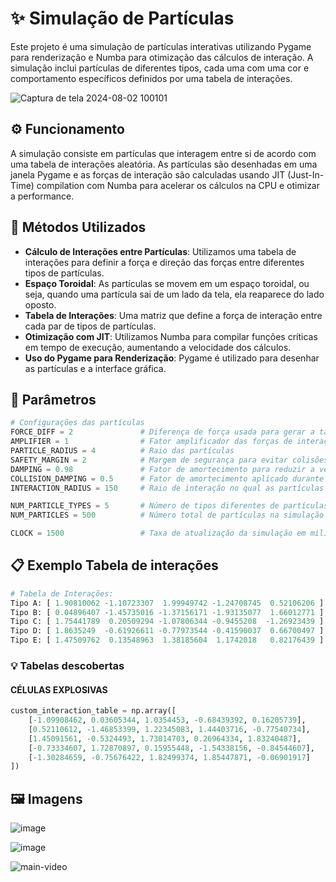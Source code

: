 # ✨ Simulação de Partículas
Este projeto é uma simulação de partículas interativas utilizando Pygame para renderização e Numba para otimização das cálculos de interação. A simulação inclui partículas de diferentes tipos, cada uma com uma cor e comportamento específicos definidos por uma tabela de interações.

![Captura de tela 2024-08-02 100101](https://github.com/user-attachments/assets/e608518a-2d40-43b8-a593-4145e2fda214)

## ⚙️ Funcionamento
A simulação consiste em partículas que interagem entre si de acordo com uma tabela de interações aleatória. As partículas são desenhadas em uma janela Pygame e as forças de interação são calculadas usando JIT (Just-In-Time) compilation com Numba para acelerar os cálculos na CPU e otimizar a performance.

## 🧪 Métodos Utilizados
- **Cálculo de Interações entre Partículas**: Utilizamos uma tabela de interações para definir a força e direção das forças entre diferentes tipos de partículas.
- **Espaço Toroidal**: As partículas se movem em um espaço toroidal, ou seja, quando uma partícula sai de um lado da tela, ela reaparece do lado oposto.
- **Tabela de Interações**: Uma matriz que define a força de interação entre cada par de tipos de partículas.
- **Otimização com JIT**: Utilizamos Numba para compilar funções críticas em tempo de execução, aumentando a velocidade dos cálculos.
- **Uso do Pygame para Renderização**: Pygame é utilizado para desenhar as partículas e a interface gráfica.

## 🔧 Parâmetros
```python
# Configurações das partículas
FORCE_DIFF = 2               # Diferença de força usada para gerar a tabela de interações
AMPLIFIER = 1                # Fator amplificador das forças de interação
PARTICLE_RADIUS = 4          # Raio das partículas
SAFETY_MARGIN = 2            # Margem de segurança para evitar colisões entre partículas
DAMPING = 0.98               # Fator de amortecimento para reduzir a velocidade das partículas ao longo do tempo
COLLISION_DAMPING = 0.5      # Fator de amortecimento aplicado durante colisões
INTERACTION_RADIUS = 150     # Raio de interação no qual as partículas influenciam umas às outras

NUM_PARTICLE_TYPES = 5       # Número de tipos diferentes de partículas
NUM_PARTICLES = 500          # Número total de partículas na simulação

CLOCK = 1500                 # Taxa de atualização da simulação em milissegundos (usado para controlar a velocidade do loop principal)
```

## 📋 Exemplo Tabela de interações

```python
# Tabela de Interações:
Tipo A: [ 1.90810062 -1.10723307  1.99949742 -1.24708745  0.52106206 ]
Tipo B: [ 0.04896407 -1.45735016 -1.37156171 -1.93135077  1.66012771 ]
Tipo C: [ 1.75441789  0.20509294 -1.07806344 -0.9455208  -1.26923439 ]
Tipo D: [ 1.8635249  -0.61926611 -0.77973544 -0.41590037  0.66700497 ]
Tipo E: [ 1.47509762  0.13548963  1.38185604  1.1742018   0.82176439 ]
```
### 💡 Tabelas descobertas
#### CÉLULAS EXPLOSIVAS
```python
custom_interaction_table = np.array([
    [-1.09908462, 0.03605344, 1.0354453, -0.68439392, 0.16205739],
    [0.52110612, -1.46853399, 1.22345083, 1.44403716, -0.77540734],
    [1.45091561, -0.5324493, 1.73014703, 0.26964334, 1.83240487],
    [-0.73334607, 1.72870897, 0.15955448, -1.54338156, -0.84544607],
    [-1.30284659, -0.75676422, 1.82499374, 1.85447871, -0.06901917]
])
```

## 🖼️ Imagens
![image](https://github.com/user-attachments/assets/d02ba8e5-d372-44af-adab-324da2073f8c)

![image](https://github.com/user-attachments/assets/e1af95f9-4de9-449f-8c2b-251eba478f65)

![main-video](https://github.com/user-attachments/assets/6d19dfb2-b507-4308-9ea2-f74322b1d59a)
